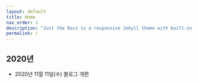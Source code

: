 ```yaml
---
layout: default
title: Home
nav_order: 1
description: "Just the Docs is a responsive Jekyll theme with built-in search that is easily customizable and hosted on GitHub Pages."
permalink: /
---
```


<!-- Global site tag (gtag.js) - Google Analytics -->
<script async src="https://www.googletagmanager.com/gtag/js?id=G-VN5T5JQ3QP"></script>
<script>
  window.dataLayer = window.dataLayer || [];
  function gtag(){dataLayer.push(arguments);}
  gtag('js', new Date());

  gtag('config', 'G-VN5T5JQ3QP');
</script>

## 2020년
- 2020년 11월 11일(수) 블로그 개편